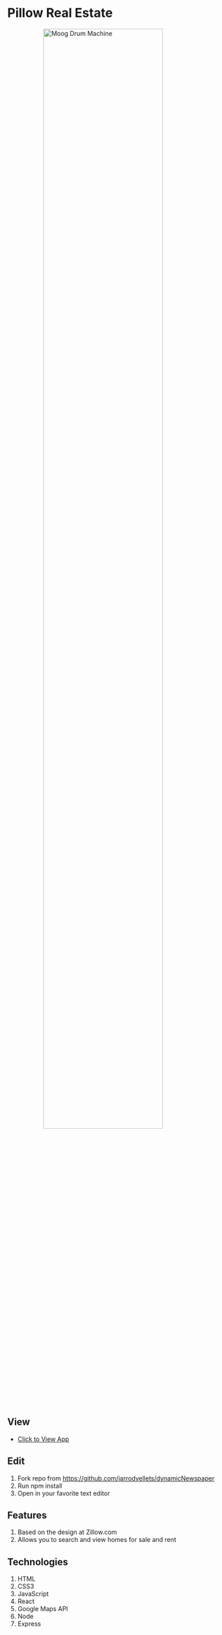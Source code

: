 # Pillow Real Estate

<figure><img src="http://www.jarrodyellets.com/images/pillow.png" alt="Moog Drum Machine" style="width: 80%; display: block; margin-left: auto; margin-right: auto;"/></figure>

## View
- [Click to View App](https://shielded-plains-18488.herokuapp.com/)

## Edit
1. Fork repo from <https://github.com/jarrodyellets/dynamicNewspaper>
2. Run npm install
3. Open in your favorite text editor

## Features
1. Based on the design at Zillow.com
2. Allows you to search and view homes for sale and rent

## Technologies
1. HTML
2. CSS3
3. JavaScript
3. React
4. Google Maps API
5. Node
6. Express
